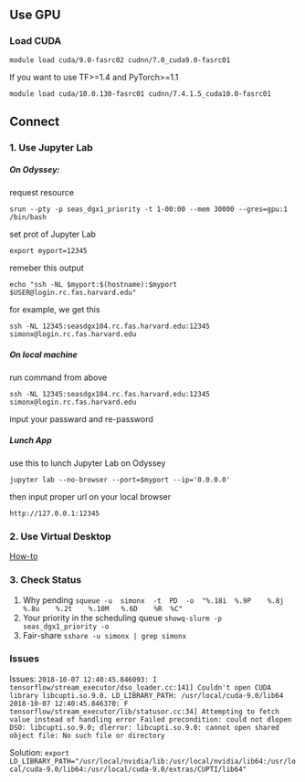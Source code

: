 ## Use GPU
### Load CUDA
`module load cuda/9.0-fasrc02 cudnn/7.0_cuda9.0-fasrc01`

If you want to use TF>=1.4 and PyTorch>=1.1

`module load cuda/10.0.130-fasrc01 cudnn/7.4.1.5_cuda10.0-fasrc01`

## Connect
### 1. Use Jupyter Lab
##### On Odyssey:

request resource

`srun --pty -p seas_dgx1_priority -t 1-00:00 --mem 30000 --gres=gpu:1 /bin/bash`

set prot of Jupyter Lab

`export myport=12345`

remeber this output

`echo "ssh -NL $myport:$(hostname):$myport $USER@login.rc.fas.harvard.edu"`

for example, we get this

`ssh -NL 12345:seasdgx104.rc.fas.harvard.edu:12345 simonx@login.rc.fas.harvard.edu`

##### On local machine

run command from above

`ssh -NL 12345:seasdgx104.rc.fas.harvard.edu:12345 simonx@login.rc.fas.harvard.edu`

input your passward and re-password


##### Lunch App

use this to lunch Jupyter Lab on Odyssey

`jupyter lab --no-browser --port=$myport --ip='0.0.0.0'`

then input proper url on your local browser 

`http://127.0.0.1:12345`


### 2. Use Virtual Desktop
[How-to](https://www.rc.fas.harvard.edu/resources/documentation/virtual-desktop/)

### 3. Check Status
1. Why pending
`squeue	-u	simonx	-t	PD	-o	"%.18i	%.9P	%.8j	%.8u	%.2t	%.10M	%.6D	%R	%C"`
2. Your	priority	in	the	scheduling	queue
`showq-slurm -p seas_dgx1_priority -o`
3. Fair-share
`sshare -u simonx | grep simonx`


### Issues

Issues:
`2018-10-07 12:40:45.846093: I tensorflow/stream_executor/dso_loader.cc:141] Couldn't open CUDA library libcupti.so.9.0. LD_LIBRARY_PATH: /usr/local/cuda-9.0/lib64 2018-10-07 12:40:45.846370: F tensorflow/stream_executor/lib/statusor.cc:34] Attempting to fetch value instead of handling error Failed precondition: could not dlopen DSO: libcupti.so.9.0; dlerror: libcupti.so.9.0: cannot open shared object file: No such file or directory`

Solution:
`export LD_LIBRARY_PATH="/usr/local/nvidia/lib:/usr/local/nvidia/lib64:/usr/local/cuda-9.0/lib64:/usr/local/cuda-9.0/extras/CUPTI/lib64"`
